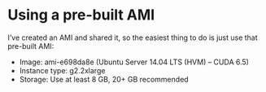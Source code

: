 # Using a pre-built AMI
I’ve created an AMI and shared it, so the easiest thing to do is just use that pre-built AMI:

* Image: ami-e698da8e (Ubuntu Server 14.04 LTS (HVM) – CUDA 6.5)
* Instance type: g2.2xlarge
* Storage: Use at least 8 GB, 20+ GB recommended
